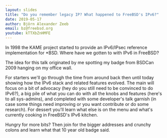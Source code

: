 ```yaml
---
layout: slides
title: "Do you remember legacy IP? What happened to FreeBSD's IPv6?"
date: 2019-05-17
author: Björn Alexander Zeeb
email: bz@freebsd.org
youtube: kTTXbZnHMFE
---
```

In 1998 the KAME project started to provide an IPv6/IPsec reference implementation for \*BSD. Where have we gotten to with IPv6 in FreeBSD?

The idea for this talk originated by me spotting my badge from BSDCan 2009 hanging on my office wall.

For starters we'll go through the time from around back then until today showing how the IPv6 stack and related features evolved. The main will focus on a bit of advocacy (hey do you still need to be convinced to do IPv6?), a big pile of what you can do with all the knobs and features (here's to all sys-admins), and completed with some developer's talk garnish (in case some things need improving or you want contribute or do some research). For dessert you'll learn what else is on the menu and what's currently cooking in FreeBSD's IPv6 kitchen.

Hungry for more bits? Then join for the bigger addresses and crunchy colons and learn what that 10 year old badge said.

